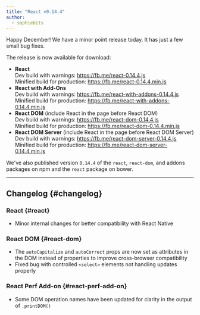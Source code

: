 ```yaml
---
title: "React v0.14.4"
author:
  - sophiebits
---
```


Happy December! We have a minor point release today. It has just a few small bug fixes.

The release is now available for download:

* **React**  
    Dev build with warnings: <https://fb.me/react-0.14.4.js>  
    Minified build for production: <https://fb.me/react-0.14.4.min.js> 
* **React with Add-Ons**  
    Dev build with warnings: <https://fb.me/react-with-addons-0.14.4.js>  
    Minified build for production: <https://fb.me/react-with-addons-0.14.4.min.js> 
* **React DOM** (include React in the page before React DOM)  
    Dev build with warnings: <https://fb.me/react-dom-0.14.4.js>  
    Minified build for production: <https://fb.me/react-dom-0.14.4.min.js> 
* **React DOM Server** (include React in the page before React DOM Server)  
    Dev build with warnings: <https://fb.me/react-dom-server-0.14.4.js>  
    Minified build for production: <https://fb.me/react-dom-server-0.14.4.min.js> 

We've also published version `0.14.4` of the `react`, `react-dom`, and addons packages on npm and the `react` package on bower.

* * *

## Changelog {#changelog}

### React {#react}

- Minor internal changes for better compatibility with React Native

### React DOM {#react-dom}

- The `autoCapitalize` and `autoCorrect` props are now set as attributes in the DOM instead of properties to improve cross-browser compatibility
- Fixed bug with controlled `<select>` elements not handling updates properly

### React Perf Add-on {#react-perf-add-on}

- Some DOM operation names have been updated for clarity in the output of `.printDOM()`